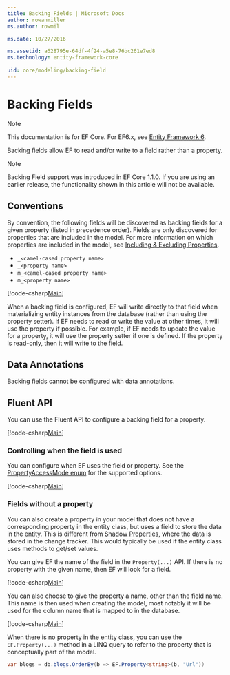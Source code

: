 ```yaml
---
title: Backing Fields | Microsoft Docs
author: rowanmiller
ms.author: rowmil

ms.date: 10/27/2016

ms.assetid: a628795e-64df-4f24-a5e8-76bc261e7ed8
ms.technology: entity-framework-core
 
uid: core/modeling/backing-field
---
```

# Backing Fields

> [!NOTE]
> This documentation is for EF Core. For EF6.x, see [Entity Framework 6](../../ef6/index.md).

Backing fields allow EF to read and/or write to a field rather than a property.

> [!NOTE]
> Backing Field support was introduced in EF Core 1.1.0. If you are using an earlier release, the functionality shown in this article will not be available.

## Conventions

By convention, the following fields will be discovered as backing fields for a given property (listed in precedence order). Fields are only discovered for properties that are included in the model. For more information on which properties are included in the model, see [Including & Excluding Properties](included-properties.md).

* `_<camel-cased property name>`
* `_<property name>`
* `m_<camel-cased property name>`
* `m_<property name>`

[!code-csharp[Main](../../../samples/core/Modeling/Conventions/Samples/BackingField.cs#Sample)]

When a backing field is configured, EF will write directly to that field when materializing entity instances from the database (rather than using the property setter). If EF needs to read or write the value at other times, it will use the property if possible. For example, if EF needs to update the value for a property, it will use the property setter if one is defined. If the property is read-only, then it will write to the field.

## Data Annotations

Backing fields cannot be configured with data annotations.

## Fluent API

You can use the Fluent API to configure a backing field for a property.

[!code-csharp[Main](../../../samples/core/Modeling/FluentAPI/Samples/BackingField.cs#Sample)]

### Controlling when the field is used

You can configure when EF uses the field or property. See the [PropertyAccessMode enum](https://docs.microsoft.com/en-us/ef/core/api/microsoft.entityframeworkcore.metadata.propertyaccessmode) for the supported options.

[!code-csharp[Main](../../../samples/core/Modeling/FluentAPI/Samples/BackingFieldAccessMode.cs#Sample)]

### Fields without a property

You can also create a property in your model that does not have a corresponding property in the entity class, but uses a field to store the data in the entity. This is different from [Shadow Properties](shadow-properties.md), where the data is stored in the change tracker. This would typically be used if the entity class uses methods to get/set values.

You can give EF the name of the field in the `Property(...)` API. If there is no property with the given name, then EF will look for a field.

[!code-csharp[Main](../../../samples/core/Modeling/FluentAPI/Samples/BackingFieldNoProperty.cs#Sample)]

You can also choose to give the property a name, other than the field name. This name is then used when creating the model, most notably it will be used for the column name that is mapped to in the database.

[!code-csharp[Main](../../../samples/core/Modeling/FluentAPI/Samples/BackingFieldConceptualProperty.cs#Sample)]

When there is no property in the entity class, you can use the `EF.Property(...)` method in a LINQ query to refer to the property that is conceptually part of the model.

```c#
var blogs = db.blogs.OrderBy(b => EF.Property<string>(b, "Url"))
```
